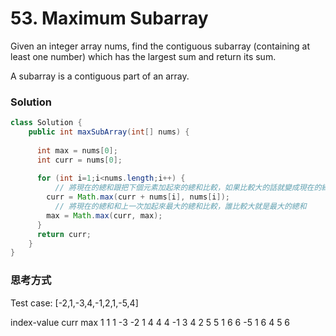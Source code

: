 # 53. Maximum Subarray

Given an integer array nums, find the contiguous subarray (containing at least one number) which has the largest sum and return its sum.

A subarray is a contiguous part of an array.

### Solution
```java
class Solution {
    public int maxSubArray(int[] nums) {
        
      int max = nums[0];
      int curr = nums[0];
      
      for (int i=1;i<nums.length;i++) {
          // 將現在的總和跟把下個元素加起來的總和比較，如果比較大的話就變成現在的總和
        curr = Math.max(curr + nums[i], nums[i]);
          // 將現在的總和和上一次加起來最大的總和比較，誰比較大就是最大的總和
        max = Math.max(curr, max);
      }
      return curr;
    }
}
```

### 思考方式
Test case: [-2,1,-3,4,-1,2,1,-5,4]


index-value curr max
1           1    1
-3          -2   1
4           4    4 
-1          3    4
2           5    5
1           6    6 
-5          1    6
4           5    6